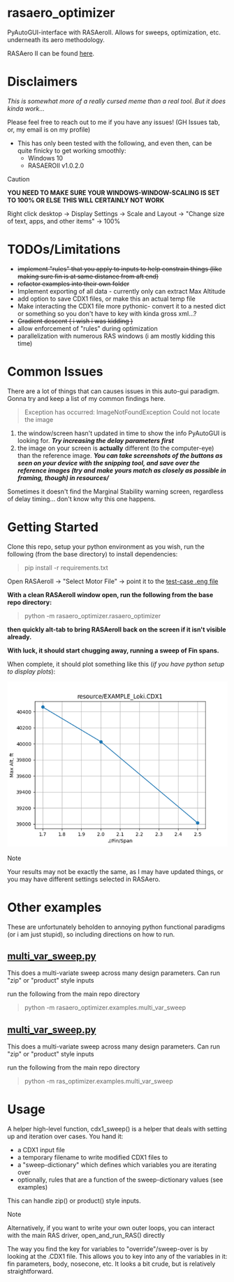 # rasaero_optimizer
PyAutoGUI-interface with RASAeroII. Allows for sweeps, optimization, etc. underneath its aero methodology.

RASAero II can be found [here](https://www.rasaero.com/).


# Disclaimers

_This is somewhat more of a really cursed meme than a real tool. But it does kinda work..._

Please feel free to reach out to me if you have any issues! (GH Issues tab, or, my email is on my profile)

- This has only been tested with the following, and even then, can be quite finicky to get working smoothly:
  - Windows 10
  - RASAEROII v1.0.2.0
 


> [!CAUTION]
> **YOU NEED TO MAKE SURE YOUR WINDOWS-WINDOW-SCALING IS SET TO 100% OR ELSE THIS WILL CERTAINLY NOT WORK**
>
> Right click desktop -> Display Settings -> Scale and Layout -> "Change size of text, apps, and other items" -> 100%


# TODOs/Limitations
- ~~implement "rules" that you apply to inputs to help constrain things (like making sure fin is at same distance from aft end)~~
- ~~refactor examples into their own folder~~
- Implement exporting of all data - currently only can extract Max Altitude
- add option to save CDX1 files, or make this an actual temp file
- Make interacting the CDX1 file more pythonic- convert it to a nested dict or something so you don't have to key with kinda gross xml...?
- ~~Gradient descent ( i wish i was kidding )~~
- allow enforcement of "rules" during optimization
- parallelization with numerous RAS windows (i am mostly kidding this time)



# Common Issues
There are a lot of things that can causes issues in this auto-gui paradigm. Gonna try and keep a list of my common findings here.

> Exception has occurred: ImageNotFoundException
> Could not locate the image

  1) the window/screen hasn't updated in time to show the info PyAutoGUI is looking for. ***Try increasing the delay parameters first***
  3) the image on your screen is **actually** different (to the computer-eye) than the reference image. ***You can take screenshots of the buttons as seen on your device with the snipping tool, and save over the reference images (try and make yours match as closely as possible in framing, though) in resources/***

Sometimes it doesn't find the Marginal Stability warning screen, regardless of delay timing... don't know why this one happens.


# Getting Started

Clone this repo, setup your python environment as you wish, run the following (from the base directory) to install dependencies:
>pip install -r requirements.txt


Open RASAeroII -> "Select Motor File" -> point it to the [test-case .eng file](rasaero_optimizer/resource/Loki_L2050LW.eng)


**With a clean RASAeroII window open, run the following from the base repo directory:**

> python -m rasaero_optimizer.rasaero_optimizer

**then quickly alt-tab to bring RASAeroII back on the screen if it isn't visible already.**


**With luck, it should start chugging away, running a sweep of Fin spans.**

When complete, it should plot something like this (_if you have python setup to display plots_):

![testcase_result](rasaero_optimizer/resource/2025_02_09_testcase.png)

> [!Note]
> Your results may not be exactly the same, as I may have updated things, or you may have different settings selected in RASAero.


# Other examples
These are unfortunately beholden to annoying python functional paradigms (or i am just stupid), so including directions on how to run.

## [multi_var_sweep.py](rasaero_optimizer/examples/multi_var_sweep.py)
This does a multi-variate sweep across many design parameters. Can run "zip" or "product" style inputs

run the following from the main repo directory
> python -m rasaero_optimizer.examples.multi_var_sweep



## [multi_var_sweep.py](ras_optimizer/examples/multi_var_sweep.py)
This does a multi-variate sweep across many design parameters. Can run "zip" or "product" style inputs

run the following from the main repo directory
> python -m ras_optimizer.examples.multi_var_sweep






# Usage

A helper high-level function, cdx1_sweep() is a helper that deals with setting up and iteration over cases. You hand it:
- a CDX1 input file
- a temporary filename to write modified CDX1 files to
- a "sweep-dictionary" which defines which variables you are iterating over
- optionally, rules that are a function of the sweep-dictionary values (see examples)

This can handle zip() or product() style inputs.


> [!Note]
> Alternatively, if you want to write your own outer loops, you can interact with the main RAS driver, open_and_run_RAS() directly

The way you find the key for variables to "override"/sweep-over is by looking at the .CDX1 file. This allows you to key into any of the variables in it: fin parameters, body, nosecone, etc. It looks a bit crude, but is relatively straightforward.













